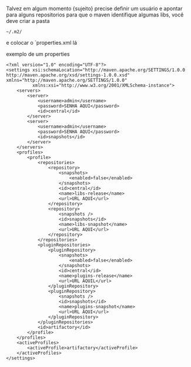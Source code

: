 Talvez em algum momento {sujeito} precise definir um usuário e apontar para alguns repositorios para que o maven identifique algumas libs, você deve criar a pasta

```~/.m2/```

e colocar o `properties.xml lá

exemplo de um properties

```
<?xml version="1.0" encoding="UTF-8"?>
<settings xsi:schemaLocation="http://maven.apache.org/SETTINGS/1.0.0 http://maven.apache.org/xsd/settings-1.0.0.xsd" xmlns="http://maven.apache.org/SETTINGS/1.0.0"
          xmlns:xsi="http://www.w3.org/2001/XMLSchema-instance">
    <servers>
        <server>
            <username>admin</username>
            <password>SENHA AQUI</password>
            <id>central</id>
        </server>
        <server>
            <username>admin</username>
            <password>SENHA AQUI</password>
            <id>snapshots</id>
        </server>
    </servers>
    <profiles>
        <profile>
            <repositories>
                <repository>
                    <snapshots>
                        <enabled>false</enabled>
                    </snapshots>
                    <id>central</id>
                    <name>libs-release</name>
                    <url>URL AQUI</url>
                </repository>
                <repository>
                    <snapshots />
                    <id>snapshots</id>
                    <name>libs-snapshot</name>
                    <url>URL AQUI</url>
                </repository>
            </repositories>
            <pluginRepositories>
                <pluginRepository>
                    <snapshots>
                        <enabled>false</enabled>
                    </snapshots>
                    <id>central</id>
                    <name>plugins-release</name>
                    <url>URL AQUIL</url>
                </pluginRepository>
                <pluginRepository>
                    <snapshots />
                    <id>snapshots</id>
                    <name>plugins-snapshot</name>
                    <url>URL AQUI</url>
                </pluginRepository>
            </pluginRepositories>
            <id>artifactory</id>
        </profile>
    </profiles>
    <activeProfiles>
        <activeProfile>artifactory</activeProfile>
    </activeProfiles>
</settings>
